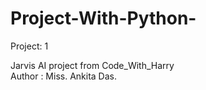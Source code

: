 # Project-With-Python-
<p>Project: 1</p>
Jarvis AI project from Code_With_Harry <br>  Author : Miss. Ankita Das.
